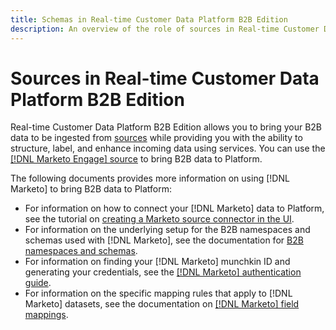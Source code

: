 ```yaml
---
title: Schemas in Real-time Customer Data Platform B2B Edition
description: An overview of the role of sources in Real-time Customer Data Platform B2B Edition.
---
```

# Sources in Real-time Customer Data Platform B2B Edition

Real-time Customer Data Platform B2B Edition allows you to bring your B2B data to be ingested from [sources](../../sources/home.md) while providing you with the ability to structure, label, and enhance incoming data using services. You can use the [[!DNL Marketo Engage] source](../../sources/connectors/adobe-applications/marketo/marketo.md) to bring B2B data to Platform.

The following documents provides more information on using [!DNL Marketo] to bring B2B data to Platform:

* For information on how to connect your [!DNL Marketo] data to Platform, see the tutorial on [creating a Marketo source connector in the UI](../../sources/tutorials/ui/create/adobe-applications/marketo.md).
* For information on the underlying setup for the B2B namespaces and schemas used with [!DNL Marketo], see the documentation for [B2B namespaces and schemas](../../sources/connectors/adobe-applications/marketo/marketo-namespaces.md).
* For information on finding your [!DNL Marketo] munchkin ID and generating your credentials, see the [[!DNL Marketo] authentication guide](../../sources/connectors/adobe-applications/marketo/marketo-auth.md).
* For information on the specific mapping rules that apply to [!DNL Marketo] datasets, see the documentation on [[!DNL Marketo] field mappings](../../sources/connectors/adobe-applications//mapping/marketo.md).
